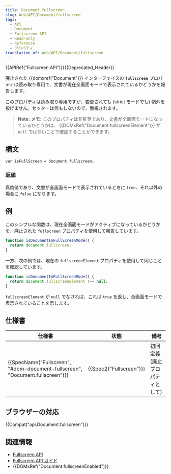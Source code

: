 ```yaml
---
title: Document.fullscreen
slug: Web/API/Document/fullscreen
tags:
  - API
  - Document
  - Fullscreen API
  - Read-only
  - Reference
  - プロパティ
translation_of: Web/API/Document/fullscreen
---
```

{{APIRef("Fullscreen API")}}{{Deprecated_Header}}

廃止された {{domxref("Document")}} インターフェイスの **`fullscreen`** プロパティは読み取り専用で、文書が現在全画面モードで表示されているかどうかを報告します。

このプロパティは読み取り専用ですが、変更されても (strict モードでも) 例外を投げません。セッターは何もしないので、無視されます。

> **Note:** **メモ:** このプロパティは非推奨であり、文書が全画面モードになっているかどうかは、 {{DOMxRef("Document.fullscreenElement")}} が `null` ではないことで確認することができます。

## 構文

```
var isFullScreen = document.fullscreen;
```

### 返値

真偽値であり、文書が全画面モードで表示されているときに `true`、それ以外の場合に `false` になります。

## 例

このシンプルな関数は、現在全画面モードがアクティブになっているかどうかを、廃止された `fullscreen` プロパティを使用して報告しています。

```js
function isDocumentInFullScreenMode() {
  return document.fullscreen;
}
```

一方、次の例では、現在の `fullscreenElement` プロパティを使用して同じことを確認しています。

```js
function isDocumentInFullScreenMode() {
  return document.fullscreenElement !== null;
}
```

`fullscreenElement` が `null` でなければ、これは `true` を返し、全画面モードで表示されていることを示します。

## 仕様書

| 仕様書                                                                                                   | 状態                             | 備考                            |
| -------------------------------------------------------------------------------------------------------- | -------------------------------- | ------------------------------- |
| {{SpecName("Fullscreen", "#dom-document-fullscreen", "Document.fullscreen")}} | {{Spec2("Fullscreen")}} | 初回定義 (廃止プロパティとして) |

## ブラウザーの対応

{{Compat("api.Document.fullscreen")}}

## 関連情報

- [Fullscreen API](/ja/docs/Web/API/Fullscreen_API)
- [Fullscreen API ガイド](/ja/docs/Web/API/Fullscreen_API/Guide)
- {{DOMxRef("Document.fullscreenEnabled")}}
